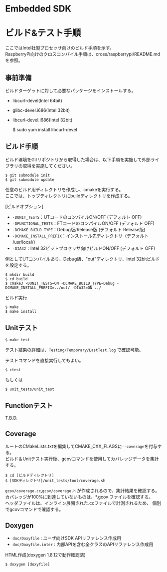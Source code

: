 Embedded SDK
===================================

# ビルド&テスト手順
ここではIntel社製プロセッサ向けのビルド手順を示す。  
RaspberryPi向けのクロスコンパイル手順は、cross/raspberrypi/README.md を参照。

事前準備
--------
ビルドターゲットに対して必要なパッケージをインストールする。
* libcurl-devel(Intel 64bit)
* glibc-devel.i686(Intel 32bit)
* libcurl-devel.i686(Intel 32bit)

    $ sudo yum install libcurl-devel

ビルド手順
----------
ビルド環境をGitリポジトリから取得した場合は、以下手順を実施して外部ライブラリの取得を実施してください。

    $ git submodule init
    $ git submodule update
任意のビルド用ディレクトリを作成し、cmakeを実行する。  
ここでは、トップディレクトリにbuildディレクトリを作成する。

[ビルドオプション]
* `-DUNIT_TESTS`：UTコードのコンパイルON/OFF (デフォルト OFF)
* `-DFUNCTIONAL_TESTS`：FTコードのコンパイルON/OFF (デフォルト OFF)
* `-DCMAKE_BUILD_TYPE`：Debug版/Release版 (デフォルト Release版)
* `-DCMAKE_INSTALL_PREFIX`：インストール先ディレクトリ（デフォルト /usr/local/）
* `-DIA32`：Intel 32ビットプロセッサ向けビルドON/OFF (デフォルト OFF)

例としてUTコンパイルあり、Debug版、"out"ディレクトリ、Intel 32bitビルドを設定する。

    $ mkdir build
    $ cd build
    $ cmake3 -DUNIT_TESTS=ON -DCMAKE_BUILD_TYPE=Debug -DCMAKE_INSTALL_PREFIX=../out/ -DIA32=ON ../
ビルド実行

    $ make
    $ make install

Unitテスト
----------
    $ make test

テスト結果の詳細は、`Testing/Temporary/LastTest.log` で確認可能。

テストコマンドを直接実行してもよい。

    $ ctest
もしくは

    $ unit_tests/unit_test

Functionテスト
--------------
T.B.D.

Coverage
--------
ルートのCMakeLists.txtを編集してCMAKE_CXX_FLAGSに`--coverage`を付与する。  
ビルド＆Unitテスト実行後、gcovコマンドを使用してカバレッジデータを集計する。

    $ cd [ビルドディレクトリ]
    $ [SDKディレクトリ]/unit_tests/tool/coverage.sh

`gcov/coverage.cc`,`gcov/coverage.h` が作成されるので、集計結果を確認する。  
カバレッジが100%に到達していないものは、\*.gcov ファイルを確認する。  
ヘッダファイルは、インライン展開された.ccファイルで計測されるため、
個別でgcovコマンドで確認する。

Doxygen
-------
* `doc/Doxyfile` : ユーザ向けSDK APIリファレンス作成用
* `doc/Doxyfile.inter` : 内部APIを含む全クラスのAPIリファレンス作成用

HTML作成(doxygen 1.8.12で動作確認済)

    $ doxygen [doxyfile]


